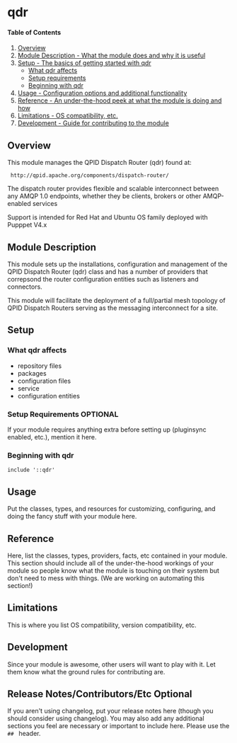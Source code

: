 # qdr

#### Table of Contents

1. [Overview](#overview)
2. [Module Description - What the module does and why it is useful](#module-description)
3. [Setup - The basics of getting started with qdr](#setup)
    * [What qdr affects](#what-qdr-affects)
    * [Setup requirements](#setup-requirements)
    * [Beginning with qdr](#beginning-with-qdr)
4. [Usage - Configuration options and additional functionality](#usage)
5. [Reference - An under-the-hood peek at what the module is doing and how](#reference)
5. [Limitations - OS compatibility, etc.](#limitations)
6. [Development - Guide for contributing to the module](#development)

## Overview

This module manages the QPID Dispatch Router (qdr) found at:

     http://qpid.apache.org/components/dispatch-router/

The dispatch router provides flexible and scalable interconnect between any AMQP 1.0 endpoints, whether they be clients, brokers or other AMQP-enabled services

Support is intended for Red Hat and Ubuntu OS family deployed with Pupppet V4.x

## Module Description

This module sets up the installations, configuration and management of the QPID Dispatch
Router (qdr) class and has a number of providers that correpsond the router configuration
entities such as listeners and connectors.

This module will facilitate the deployment of a full/partial mesh topology of QPID Dispatch
Routers serving as the messaging interconnect for a site.


## Setup

### What qdr affects

* repository files
* packages
* configuration files
* service
* configuration entities 

### Setup Requirements **OPTIONAL**

If your module requires anything extra before setting up (pluginsync enabled,
etc.), mention it here.

### Beginning with qdr

    include '::qdr'

## Usage

Put the classes, types, and resources for customizing, configuring, and doing
the fancy stuff with your module here.

## Reference

Here, list the classes, types, providers, facts, etc contained in your module.
This section should include all of the under-the-hood workings of your module so
people know what the module is touching on their system but don't need to mess
with things. (We are working on automating this section!)

## Limitations

This is where you list OS compatibility, version compatibility, etc.

## Development

Since your module is awesome, other users will want to play with it. Let them
know what the ground rules for contributing are.

## Release Notes/Contributors/Etc **Optional**

If you aren't using changelog, put your release notes here (though you should
consider using changelog). You may also add any additional sections you feel are
necessary or important to include here. Please use the `## ` header.
